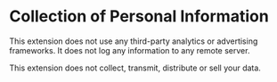 # Collection of Personal Information

This extension does not use any third-party analytics or advertising frameworks. It does not log any information to any remote server.

This extension does not collect, transmit, distribute or sell your data.
